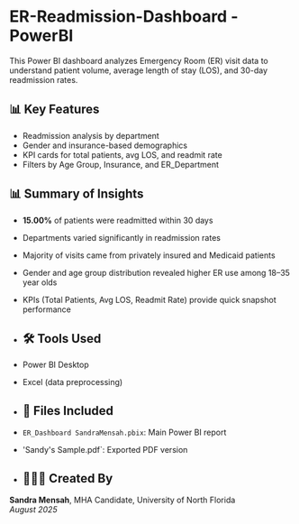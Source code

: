 # ER-Readmission-Dashboard - PowerBI
This Power BI dashboard analyzes Emergency Room (ER) visit data to understand patient volume, average length of stay (LOS), and 30-day readmission rates.

## 📊 Key Features
- Readmission analysis by department
- Gender and insurance-based demographics
- KPI cards for total patients, avg LOS, and readmit rate
- Filters by Age Group, Insurance, and ER_Department


## 📊 Summary of Insights
- **15.00%** of patients were readmitted within 30 days
- Departments varied significantly in readmission rates
- Majority of visits came from privately insured and Medicaid patients
- Gender and age group distribution revealed higher ER use among 18–35 year olds
- KPIs (Total Patients, Avg LOS, Readmit Rate) provide quick snapshot performance

- ## 🛠️ Tools Used
- Power BI Desktop
- Excel (data preprocessing)

- ## 📁 Files Included
- `ER_Dashboard SandraMensah.pbix`: Main Power BI report
- 'Sandy's Sample.pdf`: Exported PDF version

- ## 👩🏽‍💼 Created By
**Sandra Mensah**, MHA Candidate, University of North Florida  
*August 2025*

